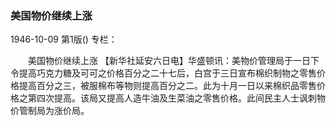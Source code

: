 ### 美国物价继续上涨

1946-10-09
第1版()
专栏：

　　美国物价继续上涨
    【新华社延安六日电】华盛顿讯：美物价管理局于一日下令提高巧克力糖及可可之价格百分之二十七后，白宫于三日宣布棉织制物之零售价格提高百分之三，被服棉布等物则提高百分之二。此为十月一日以来棉织品零售价格之第四次提高。该局又提高人造牛油及生菜油之零售价格。此间民主人士讽刺物价管制局为涨价局。
